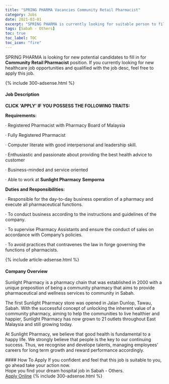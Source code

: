 ```yaml
---
title: "SPRING PHARMA Vacancies Community Retail Pharmacist" 
category: Jobs 
date: 2021-03-01 
excerpt: "SPRING PHARMA is currently looking for suitable person to fill in the Community Retail Pharmacist which positioned at Sabah - Others" 
tags: [Sabah - Others] 
toc: true 
toc_label: TOC 
toc_icon: "fire" 
--- 
```


<p>SPRING PHARMA is looking for new potential candidates to fill in for <b>Community Retail Pharmacist</b> position. If you currently looking for new healthcare job opportunities and qualified with the job desc, feel free to apply this job.
</p>{% include 300-adsense.html %} 
<div><div><h4>Job Description</h4></div><div><div><span><div><p><strong>CLICK 'APPLY' IF YOU POSSESS THE FOLLOWING TRAITS:</strong></p><p><strong>Requirements:</strong></p><p>&#183;&#160;Registered Pharmacist with Pharmacy Board of Malaysia</p><p>&#183; Fully Registered Pharmacist</p><p>&#183;&#160;Computer literate with good interpersonal and leadership skill.</p><p>&#183;&#160;Enthusiastic and passionate&#160;about providing the best health advice to customer</p><p>&#183;&#160;Business-minded and service oriented</p><p>&#183;&#160;Able to work at <strong>Sunlight Pharmacy</strong> <strong>Semporna</strong></p><p><strong>Duties and Responsibilities:</strong></p><p>&#183;&#160;Responsible for the day-to-day business operation of a pharmacy and execute all pharmaceutical functions.</p><p>&#183;&#160;To conduct business according to the instructions and guidelines of the company.</p><p>&#183;&#160;To supervise Pharmacy Assistants and ensure the conduct of sales on accordance with Company&#8217;s policies.</p><p>&#183;&#160;To avoid practices that contravenes the law in forge governing the functions of pharmacists.</p></div></span></div></div></div> 
{% include article-adsense.html %} 
<div><div><h4>Company Overview</h4></div><div><div><span><div><p>Sunlight Pharmacy is a pharmacy chain that was established in 2000 with a unique preposition of being a community pharmacy that aims to provide pharmaceutical and wellness services to community in Sabah.</p><p>The first Sunlight Pharmacy store was opened in Jalan Dunlop, Tawau, Sabah. With the successful concept of unlocking the inherent value of a community pharmacy, aiming to help the communities to live healthier and happier, Sunlight Pharmacy has now grown to 21 outlets throughout East Malaysia and still growing today.</p><p>At Sunlight Pharmacy, we believe that good health is fundamental to a happy life. We strongly believe that people is the key to our continuing success. Thus, we recognise and develope talents, managing employees&#8217; careers for long term growth and reward performance accordingly.</p></div></span></div></div></div> 
#### How To Apply 
If you confident and feel that this job is suitable to you, go ahead take your action now. <br/> 
Hope you find your dream hospital job in Sabah - Others. <br/> 
<a href="https://www.jobstreet.com.my/en/job/community-retail-pharmacist-4494115?jobId=jobstreet-my-job-4494115" class="btn btn--warning" target="_blank" rel="nofollow noopenner">Apply Online</a> 
{% include 300-adsense.html %} 